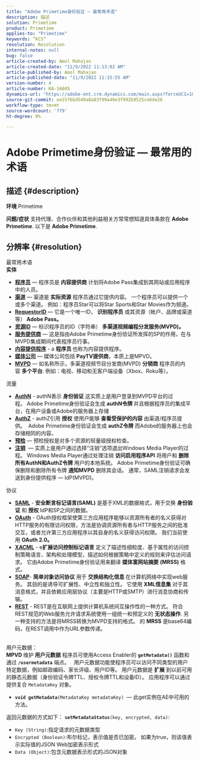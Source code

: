 ```yaml
---
title: "Adobe Primetime身份验证 — 最常用术语"
description: 描述
solution: Primetime
product: Primetime
applies-to: "Primetime"
keywords: “KCS”
resolution: Resolution
internal-notes: null
bug: false
article-created-by: Amol Mahajan
article-created-date: "11/9/2022 11:13:02 AM"
article-published-by: Amol Mahajan
article-published-date: "11/9/2022 11:15:55 AM"
version-number: 4
article-number: KA-16605
dynamics-url: "https://adobe-ent.crm.dynamics.com/main.aspx?forceUCI=1&pagetype=entityrecord&etn=knowledgearticle&id=4f62ba74-1f60-ed11-9561-6045bd006268"
source-git-commit: ee15f6bd549a8a83f99a49e3f992b9525ce6de26
workflow-type: tm+mt
source-wordcount: '779'
ht-degree: 0%

---
```


# Adobe Primetime身份验证 — 最常用的术语

## 描述 {#description}

<b>环境</b>
Primetime


<b>问题/症状</b>
支持代理、合作伙伴和其他利益相关方常常想知道具体条款在 <b>Adobe Primetime</b>. 以下是 <b>Adobe Primetime</b>.


## 分辨率 {#resolution}

最常用术语<br>
<b>实体</b>

- <u><b>程序员</b></u>  — 程序员是 <b>内容提供商</b> 计划将Adobe Pass集成到其网站或应用程序中的人员。
- <u><b>渠道</b></u>  — 渠道是 <b>实际资源</b> 程序员通过它提供内容。 一个程序员可以提供一个或多个渠道。 例如：程序员Star可以将Star Sports和Star Movies作为频道。
- <u><b>RequestorID</b></u>  — 它是一个唯一ID， <b>识别程序员</b> 或其资源（帐户、品牌或渠道等）<b> Adobe Pass。 </b>
- <u><b>资源ID</b></u>  — 标识程序员的ID（字符串）<b> 多渠道视频编程分发服务(MVPD)。 </b>
- <u><b>服务提供商</b></u>  — 这是指由Adobe Primetime身份验证所发挥的SP的作用，在与MVPD集成期间代表程序员行事。
- <u><b>内容提供程序</b></u> - a <b>程序员 </b>也称为内容提供程序。
- <u><b>媒体公司</b></u>  — 媒体公司包括 <b>PayTV提供商</b>，本质上是MPVD。
- <u><b>MVPD</b></u>  — 如名称所示，多渠道视频节目分发商(MVPD) <b>分销商</b> 程序员的内容 <b>多个平台</b>. 例如：电视、移动和无客户端设备（Xbox、Roku等）。

流量
- <u><b>AuthN</b></u> - authN表示 <b>身份验证</b> 这实质上是用户登录到MVPD平台的过程。 Adobe Primetime身份验证会生成 <b>authN令牌 </b>并且根据程序员的集成平台，在用户设备或Adobe的服务器上存储
- <u><b>AuthZ</b></u> - authZ引用 <b>授权</b> 使用户能够 <b>查看受保护的内容</b> 由渠道/程序员提供。  Adobe Primetime身份验证会生成 <b>authZ令牌</b> 而Adobe的服务器上也会存储相同的内容。
- <u><b>预检</b></u>  — 预检授权是对多个资源的轻量级授权检查。
- <u><b>注销</b></u>  — 实质上是用户通过选择“注销”选项退出Windows Media Player的过程。 Windows Media Player通过处理注销 <b>访问启用程序API</b> 将用户和 <b>删除所有AuthN和AuthZ令牌</b> 用户的本地系统。 Adobe Primetime身份验证可确保删除和删除所有令牌 <b>通知MVPD</b> 删除其会话。 通常，SAML注销请求会发送到身份提供程序 — IdP(MVPD)。



协议
- <b><u>SAML</u></b> - <b>安全断言标记语言(SAML)</b> 是基于XML的数据格式，用于交换 <b>身份验证</b> 和 <b>授权</b> IdP和SP之间的数据。
- <u><b>OAuth</b></u> - OAuth授权框架使第三方应用程序能够以资源所有者的名义获得对HTTP服务的有限访问权限，方法是协调资源所有者与HTTP服务之间的批准交互，或者允许第三方应用程序以其自身的名义获得访问权限。 我们当前使用 <b>OAuth 2.0。</b>
- <b><u>XACML</u></b> - e<b>扩展访问控制标记语言</b> 定义了描述性细粒度、基于属性的访问控制策略语言、架构和处理模型，描述如何根据策略中定义的规则来评估访问请求。 它由Adobe Primetime身份验证用来翻译 <b>媒体富网站摘要</b> <b>(MRSS)</b> 格式。
- <b><u>SOAP</u></b>- <b>简单对象访问协议</b> 用于 <b>交换结构化信息 </b>在计算机网络中实现web服务。 其目的是诱导可扩展性、中立性和独立性。 它使用 <b>XML信息集</b> 对于其消息格式，并且依赖应用层协议（主要是HTTP或SMTP）进行消息协商和传输。
- <u><b>REST</b></u> - REST是在互联网上提供计算机系统间互操作性的一种方式。 符合REST规范的Web服务允许请求系统使用一组统一和预定义的 <b>无状态操作</b>. 另一种支持的方法是将MRSS转换为MVPD支持的格式。 的 <b>MRSS</b> 是base64编码，在REST调用中作为URL参数传递。

<br>用户元数据：<br>
<b>MPVD </b>维护<b> 用户元数据</b> 程序员可使用Access Enabler的 <b>`getMetadata()`</b> 函数和通过 <b>`/usermetadata`</b> 端点。
 
用户元数据功能使程序员可以访问不同类型的用户特定数据，例如邮政编码、家长评级、用户ID等。 用户元数据是 <b>扩展</b> 到以前可用的静态元数据（身份验证令牌TTL、授权令牌TTL和设备ID）。 应用程序可以通过提供复合 `MetadataKey` 对象。

- <b>`void getMetadata`</b>`(MetadataKey metadataKey)`  — 此get实例在AE中可用的方法。


返回元数据的方式如下： <b>`setMetadataStatus`</b>`(key, encrypted, data)`:

- `Key (String)`:指定请求的元数据类型
- `Encrypted (Boolean)`:布尔标记，表示值是否已加密。 如果为true，则该值表示实际值的JSON Web加密表示形式
- `Data (Object)`:包含元数据表示形式的JSON对象



